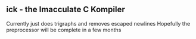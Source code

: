 ## ick - the Imacculate C Kompiler
Currently just does trigraphs and removes escaped newlines
Hopefully the preprocessor will be complete in a few months


